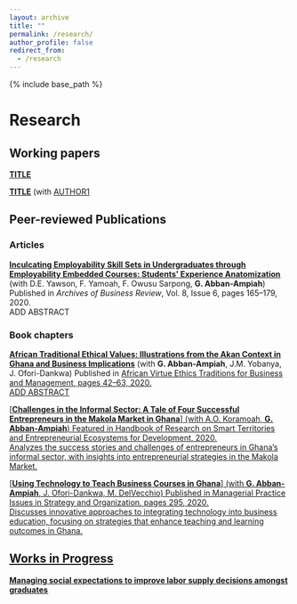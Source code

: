```yaml
---
layout: archive
title: ""
permalink: /research/
author_profile: false
redirect_from:
  - /research
---
```


{% include base_path %}

# Research

## Working papers

[**TITLE**](/files/paper1.pdf) <br/> 

[**TITLE**](/files/paper2.pdf) (with [AUTHOR1](URL1) <br/> 

## Peer-reviewed Publications

### Articles
[**Inculcating Employability Skill Sets in Undergraduates through Employability Embedded Courses: Students' Experience Anatomization**](/files/paper.pdf) (with D.E. Yawson, F. Yamoah, F. Owusu Sarpong, **G. Abban-Ampiah**)
Published in *Archives of Business Review*, Vol. 8, Issue 6, pages 165–179, 2020.  
ADD ABSTRACT

### Book chapters

[**African Traditional Ethical Values: Illustrations from the Akan Context in Ghana and Business Implications**](/files/ppaper1.pdf) (with **G. Abban-Ampiah**, J.M. Yobanya, J. Ofori-Dankwa)
Published in <u>African Virtue Ethics Traditions for Business and Management<u/>, pages 42–63, 2020.  
ADD ABSTRACT

[**Challenges in the Informal Sector: A Tale of Four Successful Entrepreneurs in the Makola Market in Ghana**] (with A.O. Koramoah, **G. Abban-Ampiah**) 
Featured in <u>Handbook of Research on Smart Territories and Entrepreneurial Ecosystems for Development<u/>, 2020.  
Analyzes the success stories and challenges of entrepreneurs in Ghana’s informal sector, with insights into entrepreneurial strategies in the Makola Market.

[**Using Technology to Teach Business Courses in Ghana**] (with **G. Abban-Ampiah**, J. Ofori-Dankwa, M. DelVecchio) 
Published in <u>Managerial Practice Issues in Strategy and Organization<u/>, pages 295, 2020.  
Discusses innovative approaches to integrating technology into business education, focusing on strategies that enhance teaching and learning outcomes in Ghana.

## Works in Progress

**Managing social expectations to improve labor supply decisions amongst graduates** 

